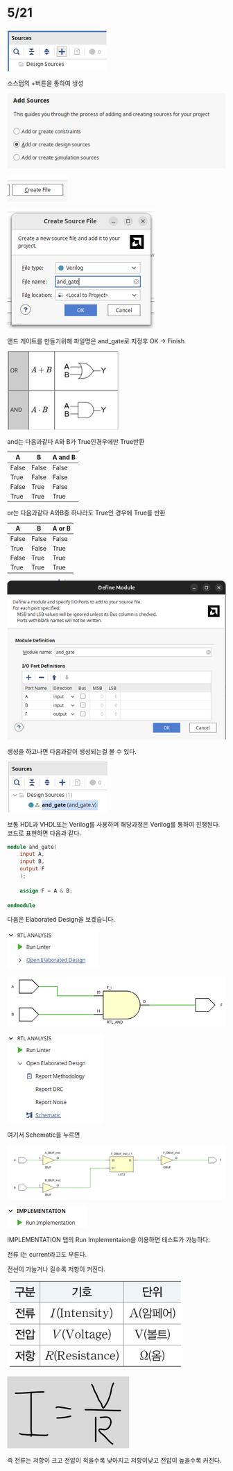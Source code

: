 # 5/21

![image.png](0521/0521/image.png)

소스탭의 +버튼을 통하여 생성

![image.png](0521/0521/image%201.png)

![image.png](0521/0521/image%202.png)

![image.png](0521/0521/image%203.png)

앤드 게이트를 만들기위해 파일명은 and_gate로 지정후 OK → Finish

![image.png](0521/0521/image%204.png)

and는 다음과같다 A와 B가 True인경우에만 True반환

| A | B | A and B |
| --- | --- | --- |
| False | False | False |
| True | False | False |
| False | True | False |
| True | True | True |

or는 다음과같다 A와B중 하나라도 True인 경우에 True를 반환

| A | B | A or B |
| --- | --- | --- |
| False | False | False |
| True | False | True |
| False | True | True |
| True | True | True |

![image.png](0521/0521/image%205.png)

생성을 하고나면 다음과같이 생성되는걸 볼 수 있다.

![image.png](0521/0521/image%206.png)

보통 HDL과 VHDL또는 Verilog를 사용하며 해당과정은 Verilog를 통하여 진행된다. 코드로 표현하면 다음과 같다.

```verilog
module and_gate(
    input A,
    input B,
    output F
    );
    
    assign F = A & B;
    
endmodule
```

다음은 Elaborated Design을 보겠습니다.

![image.png](0521/0521/image%207.png)

![image.png](0521/0521/image%208.png)

![image.png](0521/0521/image%209.png)

여기서 Schematic을 누르면 

![image.png](0521/0521/image%2010.png)

![image.png](0521/0521/image%2011.png)

IMPLEMENTATION 탭의 Run Implementaion을 이용하면 테스트가 가능하다.

전류 I는 current라고도 부른다.

전선이 가늘거나 길수록 저항이 커진다.

![image.png](0521/0521/image%2012.png)

![image.png](0521/0521/image%2013.png)

즉 전류는 저항이 크고 전압이 적을수록 낮아지고 저항이낮고 전압이 높을수록 커진다.